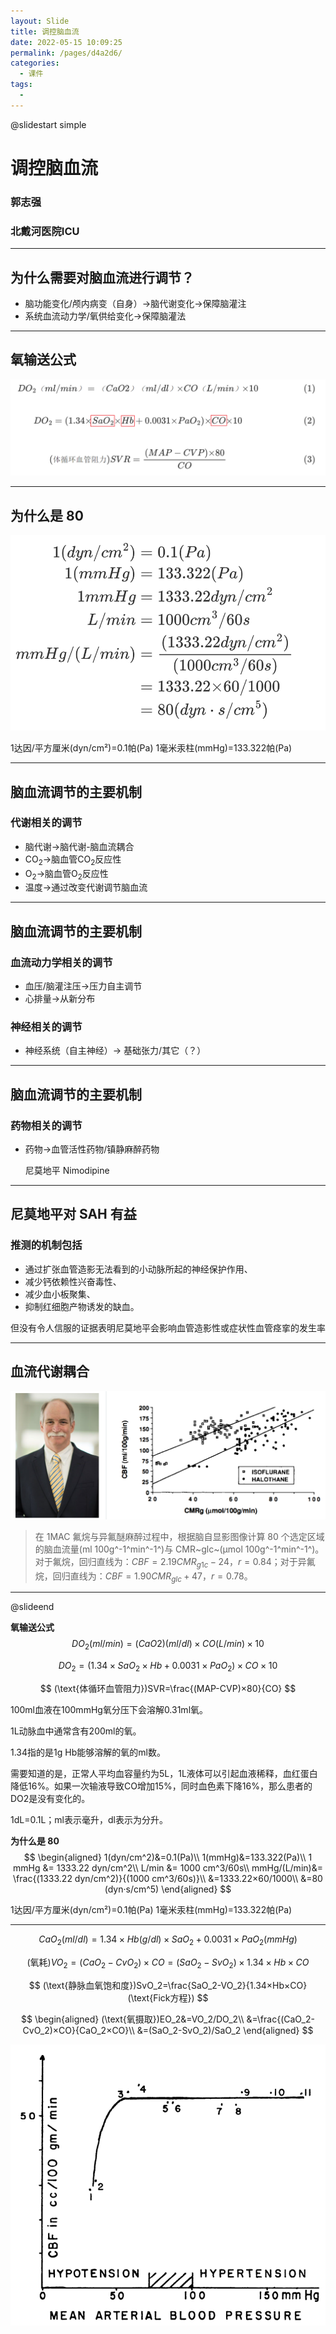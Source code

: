 ```yaml
---
layout: Slide
title: 调控脑血流
date: 2022-05-15 10:09:25
permalink: /pages/d4a2d6/
categories: 
  - 课件
tags: 
  - 
---
```






@slidestart simple



# 调控脑血流

### 郭志强

### 北戴河医院ICU

---

## 为什么需要对脑血流进行调节？

- 脑功能变化/颅内病变（自身）→脑代谢变化→保障脑灌注
- 系统血流动力学/氧供给变化→保障脑灌法

---

## 氧输送公式

![image-20220516063359419](/img/upload/202205160634601.png)

---

## 为什么是 80

![image-20220516062848484](/img/upload/202205160628829.png)

1达因/平方厘米(dyn/cm²)=0.1帕(Pa)
1毫米汞柱(mmHg)=133.322帕(Pa)



---

## 脑血流调节的主要机制

### 代谢相关的调节

- 脑代谢→脑代谢-脑血流耦合
- CO<sub>2</sub>→脑血管CO<sub>2</sub>反应性
- O<sub>2</sub>→脑血管O<sub>2</sub>反应性
- 温度→通过改变代谢调节脑血流

---

## 脑血流调节的主要机制

### 血流动力学相关的调节

- 血压/脑灌注压→压力自主调节
- 心排量→从新分布

### 神经相关的调节

- 神经系统（自主神经）→ 基础张力/其它（？）

---

## 脑血流调节的主要机制

### 药物相关的调节

- 药物→血管活性药物/镇静麻醉药物  

    尼莫地平 Nimodipine

---

## 尼莫地平对 SAH 有益

### 推测的机制包括

- 通过扩张血管造影无法看到的小动脉所起的神经保护作用、
- 减少钙依赖性兴奋毒性、
- 减少血小板聚集、
- 抑制红细胞产物诱发的缺血。

但没有令人信服的证据表明尼莫地平会影响血管造影性或症状性血管痉挛的发生率

---

## 血流代谢耦合

![image-20220515093113746](/img/image-20220515093113746-16525782766406.png)

> 在 1MAC 氟烷与异氟醚麻醉过程中，根据脑自显影图像计算 80 个选定区域的脑血流量(ml 100g^-1^min^-1^)与 CMR~glc~(μmol 100g^-1^min^-1^)。对于氟烷，回归直线为：$CBF=2.19 CMR_{g1c}-24，r=0.84$；对于异氟烷，回归直线为：$CBF=1.90 CMR_{glc}+47，r=0.78$。

---



@slideend

**氧输送公式**
$$
DO_2(ml/min)=(CaO2)(ml/dl)×CO(L/min)×10
$$

$$
DO_2=(1.34×SaO_2×Hb+0.0031×PaO_2)×CO×10
$$

$$
(\text{体循环血管阻力})SVR=\frac{(MAP-CVP)×80}{CO}
$$

100ml血液在100mmHg氧分压下会溶解0.31ml氧。

1L动脉血中通常含有200ml的氧。

1.34指的是1g Hb能够溶解的氧的ml数。

需要知道的是，正常人平均血容量约为5L，1L液体可以引起血液稀释，血红蛋白降低16%。如果一次输液导致CO增加15%，同时血色素下降16%，那么患者的DO2是没有变化的。

1dL=0.1L；ml表示毫升，dl表示为分升。

**为什么是 80**
$$
\begin{aligned}
1(dyn/cm^2)&=0.1(Pa)\\
1(mmHg)&=133.322(Pa)\\
1 mmHg &= 1333.22 dyn/cm^2\\
L/min &= 1000 cm^3/60s\\
mmHg/(L/min)&= \frac{(1333.22 dyn/cm^2)}{(1000 cm^3/60s)}\\
&=1333.22×60/1000\\
&=80 (dyn·s/cm^5)
\end{aligned}
$$

1达因/平方厘米(dyn/cm²)=0.1帕(Pa)
1毫米汞柱(mmHg)=133.322帕(Pa)

---

$$
CaO_2(ml/dl)=1.34×Hb(g/dl)×SaO_2+0.0031×PaO_2(mmHg)
$$

$$
(\text{氧耗})VO_2=(CaO_2-CvO_2)×CO=(SaO_2-SvO_2)×1.34×Hb×CO
$$

$$
(\text{静脉血氧饱和度})SvO_2=\frac{SaO_2-VO_2}{1.34×Hb×CO}(\text{Fick方程})
$$

$$
\begin{aligned}
(\text{氧摄取})EO_2&=VO_2/DO_2\\
&=\frac{(CaO_2-CvO_2)×CO}{CaO_2×CO}\\
&=(SaO_2-SvO_2)/SaO_2
\end{aligned}
$$



![image-20220518072426458](../.vuepress/public/img/01.%E8%B0%83%E6%8E%A7%E8%84%91%E8%A1%80%E6%B5%81/image-20220518072426458.png)
